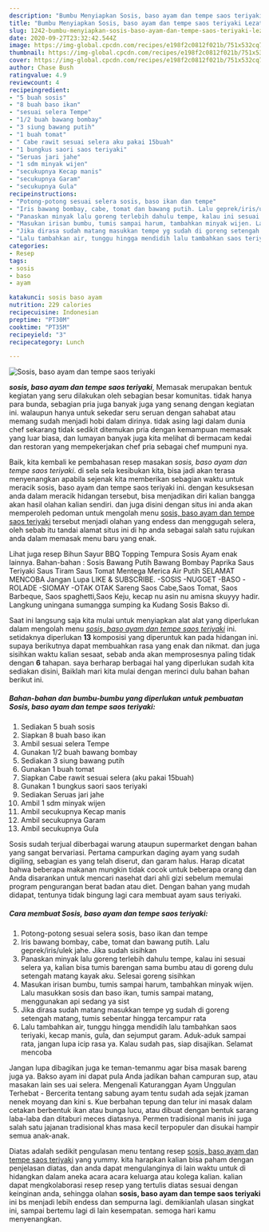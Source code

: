 ```yaml
---
description: "Bumbu Menyiapkan Sosis, baso ayam dan tempe saos teriyaki Lezat"
title: "Bumbu Menyiapkan Sosis, baso ayam dan tempe saos teriyaki Lezat"
slug: 1242-bumbu-menyiapkan-sosis-baso-ayam-dan-tempe-saos-teriyaki-lezat
date: 2020-09-27T23:32:42.544Z
image: https://img-global.cpcdn.com/recipes/e198f2c0812f021b/751x532cq70/sosis-baso-ayam-dan-tempe-saos-teriyaki-foto-resep-utama.jpg
thumbnail: https://img-global.cpcdn.com/recipes/e198f2c0812f021b/751x532cq70/sosis-baso-ayam-dan-tempe-saos-teriyaki-foto-resep-utama.jpg
cover: https://img-global.cpcdn.com/recipes/e198f2c0812f021b/751x532cq70/sosis-baso-ayam-dan-tempe-saos-teriyaki-foto-resep-utama.jpg
author: Chase Bush
ratingvalue: 4.9
reviewcount: 4
recipeingredient:
- "5 buah sosis"
- "8 buah baso ikan"
- "sesuai selera Tempe"
- "1/2 buah bawang bombay"
- "3 siung bawang putih"
- "1 buah tomat"
- " Cabe rawit sesuai selera aku pakai 15buah"
- "1 bungkus saori saos teriyaki"
- "Seruas jari jahe"
- "1 sdm minyak wijen"
- "secukupnya Kecap manis"
- "secukupnya Garam"
- "secukupnya Gula"
recipeinstructions:
- "Potong-potong sesuai selera sosis, baso ikan dan tempe"
- "Iris bawang bombay, cabe, tomat dan bawang putih. Lalu geprek/iris/ulek jahe. Jika sudah sisihkan"
- "Panaskan minyak lalu goreng terlebih dahulu tempe, kalau ini sesuai selera ya, kalian bisa tumis barengan sama bumbu atau di goreng dulu setengah matang kayak aku. Selesai goreng sisihkan"
- "Masukan irisan bumbu, tumis sampai harum, tambahkan minyak wijen. Lalu masukkan sosis dan baso ikan, tumis sampai matang, menggunakan api sedang ya sist"
- "Jika dirasa sudah matang masukkan tempe yg sudah di goreng setengah matang, tumis sebentar hingga tercampur rata"
- "Lalu tambahkan air, tunggu hingga mendidih lalu tambahkan saos teriyaki, kecap manis, gula, dan sejumput garam. Aduk-aduk sampai rata, jangan lupa icip rasa ya. Kalau sudah pas, siap disajikan. Selamat mencoba"
categories:
- Resep
tags:
- sosis
- baso
- ayam

katakunci: sosis baso ayam 
nutrition: 229 calories
recipecuisine: Indonesian
preptime: "PT30M"
cooktime: "PT35M"
recipeyield: "3"
recipecategory: Lunch

---
```



![Sosis, baso ayam dan tempe saos teriyaki](https://img-global.cpcdn.com/recipes/e198f2c0812f021b/751x532cq70/sosis-baso-ayam-dan-tempe-saos-teriyaki-foto-resep-utama.jpg)

<b><i>sosis, baso ayam dan tempe saos teriyaki</i></b>, Memasak merupakan bentuk kegiatan yang seru dilakukan oleh sebagian besar komunitas. tidak hanya para bunda, sebagian pria juga banyak juga yang senang dengan kegiatan ini. walaupun hanya untuk sekedar seru seruan dengan sahabat atau memang sudah menjadi hobi dalam dirinya. tidak asing lagi dalam dunia chef sekarang tidak sedikit ditemukan pria dengan kemampuan memasak yang luar biasa, dan lumayan banyak juga kita melihat di bermacam kedai dan restoran yang mempekerjakan chef pria sebagai chef mumpuni nya.

Baik, kita kembali ke pembahasan resep masakan <i>sosis, baso ayam dan tempe saos teriyaki</i>. di sela sela kesibukan kita, bisa jadi akan terasa menyenangkan apabila sejenak kita memberikan sebagian waktu untuk meracik sosis, baso ayam dan tempe saos teriyaki ini. dengan kesuksesan anda dalam meracik hidangan tersebut, bisa menjadikan diri kalian bangga akan hasil olahan kalian sendiri. dan juga disini dengan situs ini anda akan memperoleh pedoman untuk mengolah menu <u>sosis, baso ayam dan tempe saos teriyaki</u> tersebut menjadi olahan yang endess dan menggugah selera, oleh sebab itu tandai alamat situs ini di hp anda sebagai salah satu rujukan anda dalam memasak menu baru yang enak.

Lihat juga resep Bihun Sayur BBQ Topping Tempura Sosis Ayam enak lainnya. Bahan-bahan : Sosis Bawang Putih Bawang Bombay Paprika Saus Teriyaki Saus Tiram Saus Tomat Mentega Merica Air Putih SELAMAT MENCOBA Jangan Lupa LIKE &amp; SUBSCRIBE. -SOSIS -NUGGET -BASO -ROLADE -SIOMAY -OTAK OTAK Sareng Saos Cabe,Saos Tomat, Saos Barbeque, Saos spaghetti,Saos Keju, kecap nu asin nu amisna skuyyy hadir. Langkung uningana sumangga sumping ka Kudang Sosis Bakso di.


Saat ini langsung saja kita mulai untuk menyiapkan alat alat yang diperlukan dalam mengolah menu <u><i>sosis, baso ayam dan tempe saos teriyaki</i></u> ini. setidaknya diperlukan <b>13</b> komposisi yang diperuntuk kan pada hidangan ini. supaya berikutnya dapat membuahkan rasa yang enak dan nikmat. dan juga sisihkan waktu kalian sesaat, sebab anda akan memprosesnya paling tidak dengan <b>6</b> tahapan. saya berharap berbagai hal yang diperlukan sudah kita sediakan disini, Baiklah mari kita mulai dengan merinci dulu bahan bahan berikut ini.

<!--inarticleads1-->

##### Bahan-bahan dan bumbu-bumbu yang diperlukan untuk pembuatan Sosis, baso ayam dan tempe saos teriyaki:

1. Sediakan 5 buah sosis
1. Siapkan 8 buah baso ikan
1. Ambil sesuai selera Tempe
1. Gunakan 1/2 buah bawang bombay
1. Sediakan 3 siung bawang putih
1. Gunakan 1 buah tomat
1. Siapkan  Cabe rawit sesuai selera (aku pakai 15buah)
1. Gunakan 1 bungkus saori saos teriyaki
1. Sediakan Seruas jari jahe
1. Ambil 1 sdm minyak wijen
1. Ambil secukupnya Kecap manis
1. Ambil secukupnya Garam
1. Ambil secukupnya Gula


Sosis sudah terjual diberbagai warung ataupun supermarket dengan bahan yang sangat bervariasi. Pertama campurkan daging ayam yang sudah digiling, sebagian es yang telah diserut, dan garam halus. Harap dicatat bahwa beberapa makanan mungkin tidak cocok untuk beberapa orang dan Anda disarankan untuk mencari nasehat dari ahli gizi sebelum memulai program pengurangan berat badan atau diet. Dengan bahan yang mudah didapat, tentunya tidak bingung lagi cara membuat ayam saus teriyaki. 

<!--inarticleads2-->

##### Cara membuat Sosis, baso ayam dan tempe saos teriyaki:

1. Potong-potong sesuai selera sosis, baso ikan dan tempe
1. Iris bawang bombay, cabe, tomat dan bawang putih. Lalu geprek/iris/ulek jahe. Jika sudah sisihkan
1. Panaskan minyak lalu goreng terlebih dahulu tempe, kalau ini sesuai selera ya, kalian bisa tumis barengan sama bumbu atau di goreng dulu setengah matang kayak aku. Selesai goreng sisihkan
1. Masukan irisan bumbu, tumis sampai harum, tambahkan minyak wijen. Lalu masukkan sosis dan baso ikan, tumis sampai matang, menggunakan api sedang ya sist
1. Jika dirasa sudah matang masukkan tempe yg sudah di goreng setengah matang, tumis sebentar hingga tercampur rata
1. Lalu tambahkan air, tunggu hingga mendidih lalu tambahkan saos teriyaki, kecap manis, gula, dan sejumput garam. Aduk-aduk sampai rata, jangan lupa icip rasa ya. Kalau sudah pas, siap disajikan. Selamat mencoba


Jangan lupa dibagikan juga ke teman-temanmu agar bisa masak bareng juga ya. Bakso ayam ini dapat pula Anda jadikan bahan campuran sup, atau masakan lain ses uai selera. Mengenali Katuranggan Ayam Unggulan Terhebat - Bercerita tentang sabung ayam tentu sudah ada sejak jzaman nenek moyang dan kini s. Kue berbahan tepung dan telur ini masak dalam cetakan berbentuk ikan atau bunga lucu, atau dibuat dengan bentuk sarang laba-laba dan ditaburi meces diatasnya. Permen tradisional manis ini juga salah satu jajanan tradisional khas masa kecil terpopuler dan disukai hampir semua anak-anak. 

Diatas adalah sedikit pengulasan menu tentang resep <u>sosis, baso ayam dan tempe saos teriyaki</u> yang yummy. kita harapkan kalian bisa paham dengan penjelasan diatas, dan anda dapat mengulanginya di lain waktu untuk di hidangkan dalam aneka acara acara keluarga atau kolega kalian. kalian dapat mengkolaborasi resep resep yang tertulis diatas sesuai dengan keinginan anda, sehingga olahan <b>sosis, baso ayam dan tempe saos teriyaki</b> ini bs menjadi lebih endess dan sempurna lagi. demikianlah ulasan singkat ini, sampai bertemu lagi di lain kesempatan. semoga hari kamu menyenangkan.
